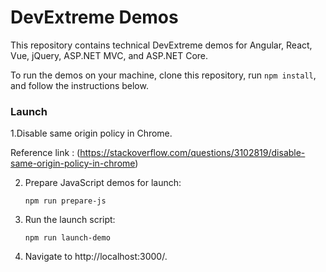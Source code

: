 # DevExtreme Demos
 
This repository contains technical DevExtreme demos for Angular, React, Vue, jQuery, ASP.NET MVC, and ASP.NET Core.

To run the demos on your machine, clone this repository, run `npm install`, and follow the instructions below.



### Launch
1.Disable same origin policy in Chrome.

Reference link : (https://stackoverflow.com/questions/3102819/disable-same-origin-policy-in-chrome)

2. Prepare JavaScript demos for launch:

    ```
    npm run prepare-js
    ```

3. Run the launch script:

    ```
    npm run launch-demo
    ```

4. Navigate to http://localhost:3000/.





